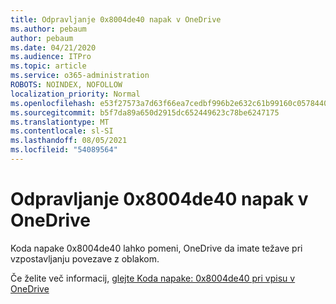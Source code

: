 ```yaml
---
title: Odpravljanje 0x8004de40 napak v OneDrive
ms.author: pebaum
author: pebaum
ms.date: 04/21/2020
ms.audience: ITPro
ms.topic: article
ms.service: o365-administration
ROBOTS: NOINDEX, NOFOLLOW
localization_priority: Normal
ms.openlocfilehash: e53f27573a7d63f66ea7cedbf996b2e632c61b99160c0578440e33b19a598714
ms.sourcegitcommit: b5f7da89a650d2915dc652449623c78be6247175
ms.translationtype: MT
ms.contentlocale: sl-SI
ms.lasthandoff: 08/05/2021
ms.locfileid: "54089564"
---
```

# <a name="fix-0x8004de40-error-in-onedrive"></a>Odpravljanje 0x8004de40 napak v OneDrive

Koda napake 0x8004de40 lahko pomeni, OneDrive da imate težave pri vzpostavljanju povezave z oblakom. 

Če želite več informacij, [glejte Koda napake: 0x8004de40 pri vpisu v OneDrive](/sharepoint/troubleshoot/administration/error-0x8004de40-in-onedrive)